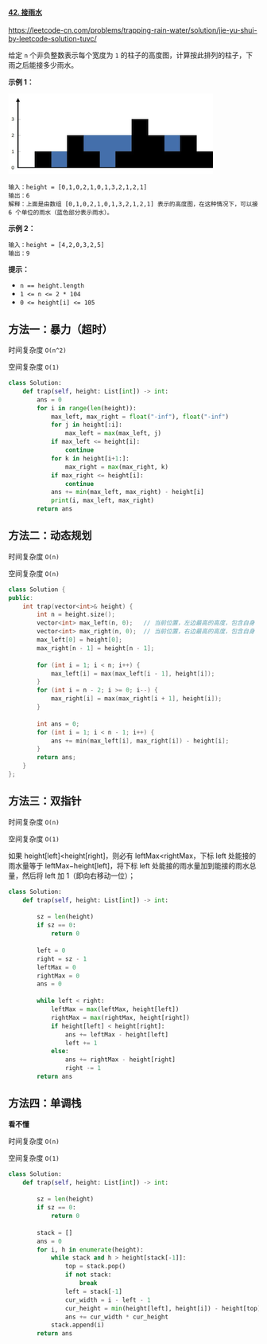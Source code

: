 #### [42. 接雨水](https://leetcode.cn/problems/trapping-rain-water/)

https://leetcode-cn.com/problems/trapping-rain-water/solution/jie-yu-shui-by-leetcode-solution-tuvc/

给定 `n` 个非负整数表示每个宽度为 `1` 的柱子的高度图，计算按此排列的柱子，下雨之后能接多少雨水。

**示例 1：**

![img](../../img/rainwatertrap.png)

```
输入：height = [0,1,0,2,1,0,1,3,2,1,2,1]
输出：6
解释：上面是由数组 [0,1,0,2,1,0,1,3,2,1,2,1] 表示的高度图，在这种情况下，可以接 6 个单位的雨水（蓝色部分表示雨水）。 
```

**示例 2：**

```
输入：height = [4,2,0,3,2,5]
输出：9
```

**提示：**

- `n == height.length`
- `1 <= n <= 2 * 104`
- `0 <= height[i] <= 105`

## 方法一：暴力（超时）

时间复杂度 `O(n^2) `

空间复杂度 `O(1)`

```python
class Solution:
    def trap(self, height: List[int]) -> int:
        ans = 0
        for i in range(len(height)):
            max_left, max_right = float("-inf"), float("-inf")
            for j in height[:i]:
                max_left = max(max_left, j)
            if max_left <= height[i]:
                continue
            for k in height[i+1:]:
                max_right = max(max_right, k)
            if max_right <= height[i]:
                continue
            ans += min(max_left, max_right) - height[i]
            print(i, max_left, max_right)
        return ans
```

## 方法二：动态规划

时间复杂度 `O(n) `

空间复杂度 `O(n)`

```cpp
class Solution {
public:
    int trap(vector<int>& height) {
        int n = height.size();
        vector<int> max_left(n, 0);   // 当前位置，左边最高的高度，包含自身
        vector<int> max_right(n, 0);  // 当前位置，右边最高的高度，包含自身
        max_left[0] = height[0];
        max_right[n - 1] = height[n - 1];

        for (int i = 1; i < n; i++) {
            max_left[i] = max(max_left[i - 1], height[i]);
        }
        for (int i = n - 2; i >= 0; i--) {
            max_right[i] = max(max_right[i + 1], height[i]);
        }

        int ans = 0;
        for (int i = 1; i < n - 1; i++) {
            ans += min(max_left[i], max_right[i]) - height[i];
        }
        return ans;
    }
};
```

## 方法三：双指针

时间复杂度 `O(n)`

空间复杂度 `O(1)`

如果 height[left]<height[right]，则必有 leftMax<rightMax，下标 left 处能接的雨水量等于 leftMax−height[left]，将下标 left 处能接的雨水量加到能接的雨水总量，然后将 left 加 1（即向右移动一位）；

```python
class Solution:
    def trap(self, height: List[int]) -> int:

        sz = len(height)
        if sz == 0:
            return 0
        
        left = 0
        right = sz - 1
        leftMax = 0
        rightMax = 0
        ans = 0

        while left < right:
            leftMax = max(leftMax, height[left])
            rightMax = max(rightMax, height[right])
            if height[left] < height[right]:
                ans += leftMax - height[left]
                left += 1
            else:
                ans += rightMax - height[right]
                right -= 1
        return ans
```

## 方法四：单调栈

**看不懂** 

时间复杂度 `O(n) `

空间复杂度 `O(1)`

```python
class Solution:
    def trap(self, height: List[int]) -> int:

        sz = len(height)
        if sz == 0:
            return 0
        
        stack = []
        ans = 0
        for i, h in enumerate(height):
            while stack and h > height[stack[-1]]:
                top = stack.pop()
                if not stack:
                    break
                left = stack[-1]
                cur_width = i - left - 1
                cur_height = min(height[left], height[i]) - height[top]
                ans += cur_width * cur_height
            stack.append(i)
        return ans
```

